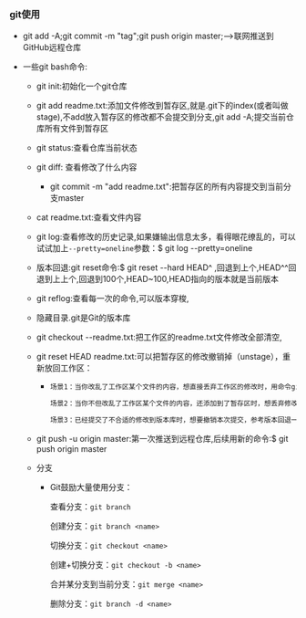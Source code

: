 ### git使用

+ git add -A;git commit -m "tag";git push origin master;-->联网推送到GitHub远程仓库


+ 一些git bash命令:

  + git init:初始化一个git仓库

  + git add readme.txt:添加文件修改到暂存区,就是.git下的index(或者叫做stage),不add放入暂存区的修改都不会提交到分支,git add -A;提交当前仓库所有文件到暂存区

  + git status:查看仓库当前状态

  + git diff: 查看修改了什么内容

    + git commit -m "add readme.txt":把暂存区的所有内容提交到当前分支master

  + cat readme.txt:查看文件内容

  + git log:查看修改的历史记录,如果嫌输出信息太多，看得眼花缭乱的，可以试试加上`--pretty=oneline`参数：$ git log --pretty=oneline

  +  版本回退:git reset命令:$ git reset --hard HEAD^ ,回退到上个,HEAD^^回退到上上个,回退到100个,HEAD~100,HEAD指向的版本就是当前版本

  + git reflog:查看每一次的命令,可以版本穿梭,

  + 隐藏目录.git是Git的版本库

  + git checkout --readme.txt:把工作区的readme.txt文件修改全部清空,

  + git reset HEAD readme.txt:可以把暂存区的修改撤销掉（unstage），重新放回工作区：

    + ```tex
      场景1：当你改乱了工作区某个文件的内容，想直接丢弃工作区的修改时，用命令git checkout -- file。

      场景2：当你不但改乱了工作区某个文件的内容，还添加到了暂存区时，想丢弃修改，分两步，第一步用命令git reset HEAD file，就回到了场景1，第二步按场景1操作。

      场景3：已经提交了不合适的修改到版本库时，想要撤销本次提交，参考版本回退一节，不过前提是没有推送到远程库。
      ```

  + git push -u origin master:第一次推送到远程仓库,后续用新的命令:$ git push origin master

  + 分支

    + Git鼓励大量使用分支：

      查看分支：`git branch`

      创建分支：`git branch <name>`

      切换分支：`git checkout <name>`

      创建+切换分支：`git checkout -b <name>`

      合并某分支到当前分支：`git merge <name>`

      删除分支：`git branch -d <name>`